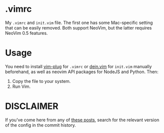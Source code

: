 # .vimrc
My `.vimrc` and `init.vim` file. The first one has some Mac-specific setting that can be easily removed. Both support NeoVim, but the latter requires NeoVim 0.5 features.

# Usage
You need to install [vim-plug](https://github.com/junegunn/vim-plug) for `.vimrc` or [dein.vim](https://github.com/Shougo/dein.vim) for `init.vim` manually beforehand, as well as neovim API packages for NodeJS and Python. Then:

1) Copy the file to your system.
2) Run Vim.

# DISCLAIMER
If you've come here from any of [these posts](https://habr.com/ru/users/hovushka/posts/), search for the relevant version of the config in the commit history.
